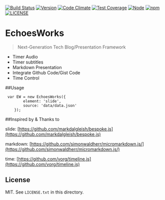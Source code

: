 [![Build Status](https://travis-ci.org/phodal/echoesworks.svg?branch=master)](https://travis-ci.org/phodal/echoesworks)
[![Version](http://img.shields.io/npm/v/echoesworks.svg?style=flat)](http://http://img.shields.io/npm/v/echoesworks.svg)
[![Code Climate](https://codeclimate.com/github/phodal/echoesworks/badges/gpa.svg)](https://codeclimate.com/github/phodal/echoesworks)
[![Test Coverage](https://codeclimate.com/github/phodal/echoesworks/badges/coverage.svg)](https://codeclimate.com/github/phodal/echoesworks)
[![Node](https://img.shields.io/node/v/gh-badges.svg?style=flat)]()
[![npm](https://img.shields.io/npm/dm/echoesworks.svg?style=flat)]()
[![LICENSE](https://img.shields.io/badge/license-MIT-green.svg?style=flat)]()

# EchoesWorks

> Next-Generation Tech Blog/Presentation Framework
 
- Timer Audio
- Timer subtitles
- Markdown Presentation
- Integrate Github Code/Gist Code
- Time Control

##Usage

     var EW = new EchoesWorks({
     		element: 'slide',
     		source: 'data/data.json'
     	});


##Inspired by & Thanks to

slide: [https://github.com/markdalgleish/bespoke.js](https://github.com/markdalgleish/bespoke.js)

markdown: [https://github.com/simonwaldherr/micromarkdown.js/](https://github.com/simonwaldherr/micromarkdown.js/)

time: [https://github.com/vorg/timeline.js](https://github.com/vorg/timeline.js)

## License

MIT. See `LICENSE.txt` in this directory.
